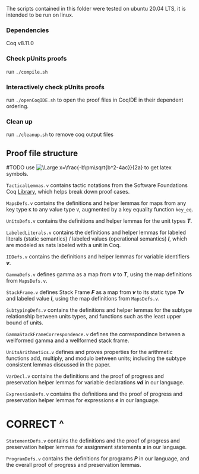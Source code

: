 The scripts contained in this folder were tested on ubuntu 20.04 LTS, it is intended to be run on linux.

### Dependencies

Coq v8.11.0

### Check pUnits proofs

run `./compile.sh`

### Interactively check pUnits proofs

run `./openCoqIDE.sh` to open the proof files in CoqIDE in their dependent ordering.

### Clean up

run `./cleanup.sh` to remove coq output files

## Proof file structure

#TODO use <img src="https://latex.codecogs.com/svg.latex?\Large&space;x=\frac{-b\pm\sqrt{b^2-4ac}}{2a}" title="\Large x=\frac{-b\pm\sqrt{b^2-4ac}}{2a}" />  to get latex symbols.

`TacticalLemmas.v` contains tactic notations from the Software Foundations Coq [Library](http://flint.cs.yale.edu/cs428/coq/sf/SfLib.html), which helps break down proof cases.

`MapsDefs.v` contains the definitions and helper lemmas for maps from any key type `K` to any value type `V`, augmented by a key equality function `key_eq`.

`UnitsDefs.v` contains the definitions and helper lemmas for the unit types **_T_**.

`LabeledLiterals.v` contains the definitions and helper lemmas for labeled literals (static semantics) / labeled values (operational semantics) **_l_**, which are modeled as nats labeled with a unit in Coq.

`IDDefs.v` contains the definitions and helper lemmas for variable identifiers **_v_**.

`GammaDefs.v` defines gamma as a map from **_v_** to **_T_**, using the map definitions from `MapsDefs.v`.

`StackFrame.v` defines Stack Frame **_F_** as a map from **_v_** to its static type **_Tv_** and labeled value **_l_**, using the map definitions from `MapsDefs.v`.

`SubtypingDefs.v` contains the definitions and helper lemmas for the subtype relationship between units types, and functions such as the least upper bound of units.

`GammaStackFrameCorrespondence.v` defines the correspondince between a wellformed gamma and a wellformed stack frame.

`UnitsArithmetics.v` defines and proves properties for the arithmetic functions add, multiply, and modulo between units; including the subtype consistent lemmas discussed in the paper.

`VarDecl.v` contains the definitions and the proof of progress and preservation helper lemmas for variable declarations **_vd_** in our language.

`ExpressionDefs.v` contains the definitions and the proof of progress and preservation helper lemmas for expressions **_e_** in our language.

# CORRECT ^

`StatementDefs.v` contains the definitions and the proof of progress and preservation helper lemmas for assignment statements **_s_** in our language.

`ProgramDefs.v` contains the definitions for programs **_P_** in our language, and the overall proof of progress and preservation lemmas.
